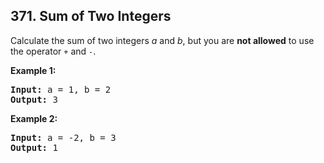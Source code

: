 ## 371. Sum of Two Integers

Calculate the sum of two integers *a* and *b*, but you are **not allowed** to use the operator `+` and `-`.

**Example 1:**
<pre>
<b>Input:</b> a = 1, b = 2
<b>Output:</b> 3
</pre>

**Example 2:**
<pre>
<b>Input:</b> a = -2, b = 3
<b>Output:</b> 1
</pre>
